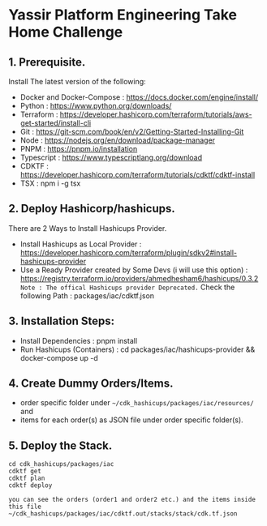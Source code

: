# Yassir Platform Engineering Take Home Challenge

## 1. Prerequisite.

Install The latest version of the following:
- Docker and Docker-Compose : https://docs.docker.com/engine/install/ 
- Python : https://www.python.org/downloads/ 
- Terraform : https://developer.hashicorp.com/terraform/tutorials/aws-get-started/install-cli
- Git : https://git-scm.com/book/en/v2/Getting-Started-Installing-Git
- Node : https://nodejs.org/en/download/package-manager
- PNPM : https://pnpm.io/installation
- Typescript : https://www.typescriptlang.org/download
- CDKTF : https://developer.hashicorp.com/terraform/tutorials/cdktf/cdktf-install
- TSX : npm i -g tsx

## 2. Deploy Hashicorp/hashicups.

There are 2 Ways to Install Hashicups Provider.
- Install Hashicups as Local Provider : https://developer.hashicorp.com/terraform/plugin/sdkv2#install-hashicups-provider
- Use a Ready Provider created by Some Devs (i will use this option) : https://registry.terraform.io/providers/ahmedhesham6/hashicups/0.3.2
`Note : The offical Hashicups provider Deprecated.`
Check the following Path : packages/iac/cdktf.json

## 3. Installation Steps:
- Install Dependencies : pnpm install
- Run Hashicups (Containers) : cd packages/iac/hashicups-provider && docker-compose up -d

## 4. Create Dummy Orders/Items.
* order specific folder under `~/cdk_hashicups/packages/iac/resources/` and 
* items for each order(s) as JSON file under order specific folder(s). 

## 5. Deploy the Stack.
```
cd cdk_hashicups/packages/iac
cdktf get
cdktf plan
cdktf deploy
```

`you can see the orders (order1 and order2 etc.) and the items inside this file ~/cdk_hashicups/packages/iac/cdktf.out/stacks/stack/cdk.tf.json`
